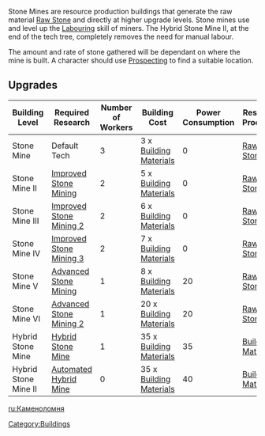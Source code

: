 Stone Mines are resource production buildings that generate the raw
material [Raw Stone](Raw_Stone.md "wikilink") and directly [](Building_Materials.md) at higher upgrade levels.
Stone mines use and level up the [Labouring](Labouring.md "wikilink") skill
of miners. The Hybrid Stone Mine II, at the end of the tech tree,
completely removes the need for manual labour.

The amount and rate of stone gathered will be dependant on where the
mine is built. A character should use
[Prospecting](Prospecting.md "wikilink") to find a suitable location.

## Upgrades

| Building Level       | Required Research                                                  | Number of Workers | Building Cost                                            | Power Consumption | Resource Produced                                   | Maximum Efficiency |
|----------------------|--------------------------------------------------------------------|-------------------|----------------------------------------------------------|-------------------|-----------------------------------------------------|--------------------|
| Stone Mine           | Default Tech                                                       | 3                 | 3 x [Building Materials](Building_Materials.md "wikilink")  | 0                 | [Raw Stone](Raw_Stone.md "wikilink")                   | 80%                |
| Stone Mine II        | [Improved Stone Mining](Improved_Stone_Mining_(Tech).md "wikilink")   | 2                 | 5 x [Building Materials](Building_Materials.md "wikilink")  | 0                 | [Raw Stone](Raw_Stone.md "wikilink")                   | 80%                |
| Stone Mine III       | [Improved Stone Mining 2](Improved_Stone_Mining_(Tech).md "wikilink") | 2                 | 6 x [Building Materials](Building_Materials.md "wikilink")  | 0                 | [Raw Stone](Raw_Stone.md "wikilink")                   | 90%                |
| Stone Mine IV        | [Improved Stone Mining 3](Improved_Stone_Mining_(Tech).md "wikilink") | 2                 | 7 x [Building Materials](Building_Materials.md "wikilink")  | 0                 | [Raw Stone](Raw_Stone.md "wikilink")                   | 100%               |
| Stone Mine V         | [Advanced Stone Mining](Advanced_Stone_Mining_(Tech).md "wikilink")   | 1                 | 8 x [Building Materials](Building_Materials.md "wikilink")  | 20                | [Raw Stone](Raw_Stone.md "wikilink")                   | 100%               |
| Stone Mine VI        | [Advanced Stone Mining 2](Advanced_Stone_Mining_(Tech).md "wikilink") | 1                 | 20 x [Building Materials](Building_Materials.md "wikilink") | 20                | [Raw Stone](Raw_Stone.md "wikilink")                   | 110%               |
| Hybrid Stone Mine    | [Hybrid Stone Mine](Hybrid_Stone_Mine_(Tech).md "wikilink")           | 1                 | 35 x [Building Materials](Building_Materials.md "wikilink") | 35                | [Building Materials](Building_Materials.md "wikilink") | 100%               |
| Hybrid Stone Mine II | [Automated Hybrid Mine](Automated_Hybrid_Mine_(Tech).md "wikilink")   | 0                 | 35 x [Building Materials](Building_Materials.md "wikilink") | 40                | [Building Materials](Building_Materials.md "wikilink") | 100%               |

[ru:Каменоломня](ru:Каменоломня "wikilink")

[Category:Buildings](Category:Buildings "wikilink")